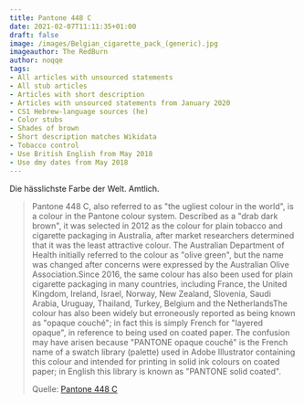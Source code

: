 ```yaml
---
title: Pantone 448 C
date: 2021-02-07T11:11:35+01:00
draft: false
image: /images/Belgian_cigarette_pack_(generic).jpg
imageauthor: The RedBurn
author: noqqe
tags:
- All articles with unsourced statements
- All stub articles
- Articles with short description
- Articles with unsourced statements from January 2020
- CS1 Hebrew-language sources (he)
- Color stubs
- Shades of brown
- Short description matches Wikidata
- Tobacco control
- Use British English from May 2018
- Use dmy dates from May 2018
---
```


Die hässlichste Farbe der Welt. Amtlich.

> Pantone 448 C, also referred to as "the ugliest colour in the world", is a
> colour in the Pantone colour system. Described as a "drab dark brown", it was
> selected in 2012 as the colour for plain tobacco and cigarette packaging in
> Australia, after market researchers determined that it was the least
> attractive colour.  The Australian Department of Health initially referred to
> the colour as "olive green", but the name was changed after concerns were
> expressed by the Australian Olive Association.Since 2016, the same colour has
> also been used for plain cigarette packaging in many countries, including
> France, the United Kingdom, Ireland, Israel, Norway, New Zealand, Slovenia,
> Saudi Arabia, Uruguay, Thailand, Turkey, Belgium and the NetherlandsThe colour
> has also been widely but erroneously reported as being known as "opaque
> couché"; in fact this is simply French for "layered opaque", in reference to
> being used on coated paper. The confusion may have arisen because "PANTONE
> opaque couché" is the French name of a swatch library (palette) used in Adobe
> Illustrator containing this colour and intended for printing in solid ink
> colours on coated paper; in English this library is known as "PANTONE solid
> coated".
>
> Quelle: [Pantone 448 C](https://en.wikipedia.org/wiki/Pantone_448_C)
